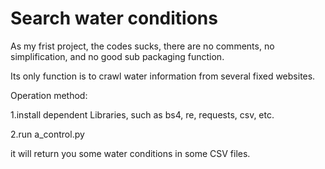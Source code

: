 # Search water conditions

As my frist project, the codes sucks, there are no comments, no simplification, and no good sub packaging function.

Its only function is to crawl water information from several fixed websites.

Operation method:

1.install dependent Libraries, such as bs4, re, requests, csv, etc.

2.run a_control.py

it will return you some water conditions in some CSV files.
